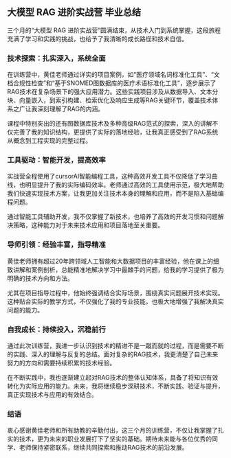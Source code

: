 ## 大模型 RAG 进阶实战营 毕业总结

三个月的“大模型 RAG 进阶实战营”圆满结束，从技术入门到系统掌握，这段旅程充满了学习和实践的挑战，也给予了我清晰的成长路径和技术自信。

### 技术探索：扎实深入，系统全面

在训练营中，黄佳老师通过详实的项目案例，如“医疗领域名词标准化工具”、“文档合规性检查”和“基于SNOMED图数据库的医疗术语标准化工具”，逐步展示了RAG技术在复杂场景下的强大应用潜力。这些实践项目涉及从数据导入、文本分块、向量嵌入，到索引构建、检索优化及响应生成等RAG关键环节，覆盖技术体系之广让我深刻理解了RAG的内涵。

课程中特别突出的还有图数据库技术及多种高级RAG范式的探索，深入的讲解不仅完善了我的知识结构，更提供了实际的落地经验，让我真正感受到了RAG系统从概念到工程实现的完整过程。

### 工具驱动：智能开发，提高效率

实战营全程使用了cursorAI智能编程工具，这种高效开发工具不仅降低了学习曲线，也明显提升了我的实际编码效率。老师通过高效的工具使用示范，极大地帮助我们快速实现技术方案，让我更加关注技术本身的理解和应用，而不是陷入基础编程问题。

通过智能工具辅助开发，我不仅掌握了新技术，也培养了高效的开发习惯和问题解决策略，这种能力对于未来技术应用和项目落地至关重要。

### 导师引领：经验丰富，指导精准

黄佳老师拥有超过20年跨领域人工智能和大数据项目的丰富经验，他在课上的细致讲解和案例剖析，总能精准地解决学习中最棘手的问题，给我的学习提供了极为明确的技术方向和方法。

尤其在项目指导过程中，他始终强调结合实际场景，围绕真实问题展开技术实现。这种贴合实际的教学方式，不仅强化了我的专业技能，也极大地增强了我解决真实问题的能力。

### 自我成长：持续投入，沉稳前行

通过此次训练营，我进一步认识到技术的精进不是一蹴而就的过程，而是需要不断的实践、深入的理解与反复的总结。面对复杂的RAG技术，我更清楚了自己未来努力的方向和需要持续积累的技术经验。

在不断实践中，我也逐渐建立起对RAG技术的整体认知体系，具备了将知识有效转化为实际应用的能力。未来，我将继续稳步深耕技术，不断实践、验证与提升，真正实现技术与应用的有效结合。

### 结语

衷心感谢黄佳老师和所有助教的辛勤付出，这三个月的训练营，不仅让我掌握了扎实的技术，更为未来的职业发展打下了坚实的基础。期待未来能与各位优秀的同学、老师保持紧密联系，继续共同探索和推动RAG技术的前沿发展。
